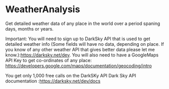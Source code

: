 # WeatherAnalysis
Get detailed weather data of any place in the world over a period spaning days, months or years.


Important: You will need to sign up to DarkSky API that is used to get detailed weather info (Some fields will have no data, depending on place. If you know of any other weather API that gives better data please let me know.):https://darksky.net/dev.
You will also need to have a GoogleMaps API Key to get co-ordinates of any place: https://developers.google.com/maps/documentation/geocoding/intro

You get only 1,000 free calls on the DarkSKy API
Dark Sky API documentation :https://darksky.net/dev/docs


